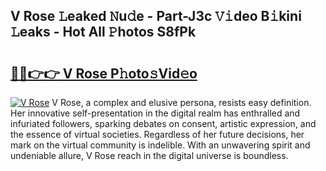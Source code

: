 ## V Rose 𝙻eaked 𝙽u𝚍e - Part-J3c 𝚅𝚒deo B𝚒kini 𝙻eaks - Hot All 𝙿hotos S8fPk

# <h2><a href="http://ld1vo4r.urlbe.top/?page=V+Rose">🔗🔗👉👉 V Rose P𝚑oto𝚜Vid𝚎o</a></h2>

[![V Rose](https://i.imgur.com/eBuTRDB.gif)](http://ld1vo4r.urlbe.top/?page=V+Rose)
V Rose, a complex and elusive persona, resists easy definition. Her innovative self-presentation in the digital realm has enthralled and infuriated followers, sparking debates on consent, artistic expression, and the essence of virtual societies. Regardless of her future decisions, her mark on the virtual community is indelible. With an unwavering spirit and undeniable allure, V Rose reach in the digital universe is boundless.
